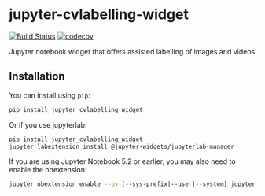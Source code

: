 
# jupyter-cvlabelling-widget

[![Build Status](https://travis-ci.org/dapicard/jupyter-cvlabelling-widget.svg?branch=master)](https://travis-ci.org/dapicard/jupyter_cvlabelling_widget)
[![codecov](https://codecov.io/gh/dapicard/jupyter-cvlabelling-widget/branch/master/graph/badge.svg)](https://codecov.io/gh/dapicard/jupyter-cvlabelling-widget)


Jupyter notebook widget that offers assisted labelling of images and videos 

## Installation

You can install using `pip`:

```bash
pip install jupyter_cvlabelling_widget
```

Or if you use jupyterlab:

```bash
pip install jupyter_cvlabelling_widget
jupyter labextension install @jupyter-widgets/jupyterlab-manager
```

If you are using Jupyter Notebook 5.2 or earlier, you may also need to enable
the nbextension:
```bash
jupyter nbextension enable --py [--sys-prefix|--user|--system] jupyter_cvlabelling_widget
```
